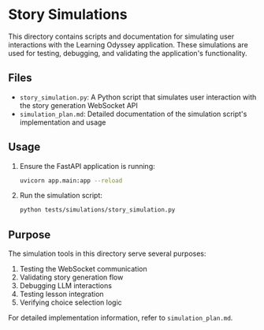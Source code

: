 # Story Simulations

This directory contains scripts and documentation for simulating user interactions with the Learning Odyssey application. These simulations are used for testing, debugging, and validating the application's functionality.

## Files

- `story_simulation.py`: A Python script that simulates user interaction with the story generation WebSocket API
- `simulation_plan.md`: Detailed documentation of the simulation script's implementation and usage

## Usage

1. Ensure the FastAPI application is running:
   ```bash
   uvicorn app.main:app --reload
   ```

2. Run the simulation script:
   ```bash
   python tests/simulations/story_simulation.py
   ```

## Purpose

The simulation tools in this directory serve several purposes:
1. Testing the WebSocket communication
2. Validating story generation flow
3. Debugging LLM interactions
4. Testing lesson integration
5. Verifying choice selection logic

For detailed implementation information, refer to `simulation_plan.md`. 